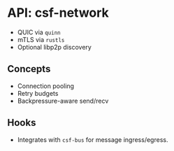 # API: csf-network

- QUIC via `quinn`
- mTLS via `rustls`
- Optional libp2p discovery

## Concepts
- Connection pooling
- Retry budgets
- Backpressure-aware send/recv

## Hooks
- Integrates with `csf-bus` for message ingress/egress.
